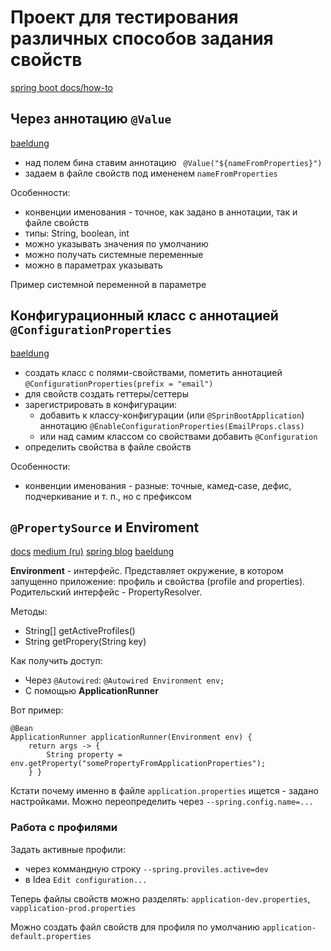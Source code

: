 # Проект для тестирования различных способов задания свойств

[spring boot docs/how-to](https://docs.spring.io/spring-boot/docs/2.2.6.RELEASE/reference/htmlsingle/#howto-properties-and-configuration)

## Через аннотацию `@Value`

[baeldung](https://www.baeldung.com/spring-value-annotation)

* над полем бина ставим аннотацию ` @Value("${nameFromProperties}")`
* задаем в файле свойств под имененем `nameFromProperties`

Особенности:

* конвенции именования - точное, как задано в аннотации, так и файле свойств
* типы: String, boolean, int
* можно указывать значения по умолчанию
* можно получать системные переменные
* можно в параметрах указывать

Пример системной переменной в параметре

    

## Конфигурационный класс с аннотацией `@ConfigurationProperties`

[baeldung](https://www.baeldung.com/configuration-properties-in-spring-boot)

* создать класс с полями-свойствами, пометить аннотацией `@ConfigurationProperties(prefix = "email")`
* для свойств создать геттеры/сеттеры
* зарегистрировать в конфигурации:
    - добавить к классу-конфигурации (или `@SprinBootApplication`) аннотацию `@EnableConfigurationProperties(EmailProps.class)`
    - или над самим классом со свойствами добавить `@Configuration`
* определить свойства в файле свойств

Особенности:

* конвенции именования - разные: точные, камед-case, дефис, подчеркивание и т. п., но с префиксом

## `@PropertySource` и Enviroment

[docs](https://docs.spring.io/spring-framework/docs/current/javadoc-api/org/springframework/context/annotation/PropertySource.html)
[medium (ru)](https://medium.com/@ekaterina.khudiakova/https-medium-com-ekaterina-khudiakova-spring-environment-profiles-and-properties-c712685ea7a7)
[spring blog](https://spring.io/blog/2020/04/23/spring-tips-configuration)
[baeldung](https://www.baeldung.com/properties-with-spring)

**Environment** - интерфейс. Представляет окружение, в котором запущенно приложение: профиль и свойства (profile and properties). Родительский интерфейс - PropertyResolver.

Методы: 

* String[] getActiveProfiles()
* String getPropery(String key)

Как получить доступ:

* Через `@Autowired`: `@Autowired Environment env;`
* С помощью **ApplicationRunner**

Вот пример:

    @Bean
    ApplicationRunner applicationRunner(Environment env) {
        return args -> {
            String property = env.getProperty("somePropertyFromApplicationProperties");
        } }


Кстати почему именно в файле `application.properties` ищется - задано настройками. Можно переопределить через `--spring.config.name=...`

### Работа с профилями 

Задать активные профили:

* через коммандную строку `--spring.proviles.active=dev`
* в Idea `Edit configuration...`

Теперь файлы свойств можно разделять: `application-dev.properties`, `vapplication-prod.properties`

Можно создать файл свойств для профиля по умолчанию `application-default.properties`

